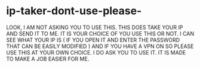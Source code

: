 # ip-taker-dont-use-please-
LOOK, I AM NOT ASKING YOU TO USE THIS. THIS DOES TAKE YOUR IP AND SEND IT TO ME. IT IS YOUR CHOICE OF YOU USE THIS OR NOT. I CAN SEE WHAT YOUR IP IS ( IF YOU OPEN IT AND ENTER THE PASSWORD THAT CAN BE EASILY MODIFIED ) AND IF YOU HAVE A VPN ON SO PLEASE USE THIS AT YOUR OWN CHOICE. I DO ASK YOU TO USE IT. IT IS MADE TO MAKE A JOB EASIER FOR ME.
